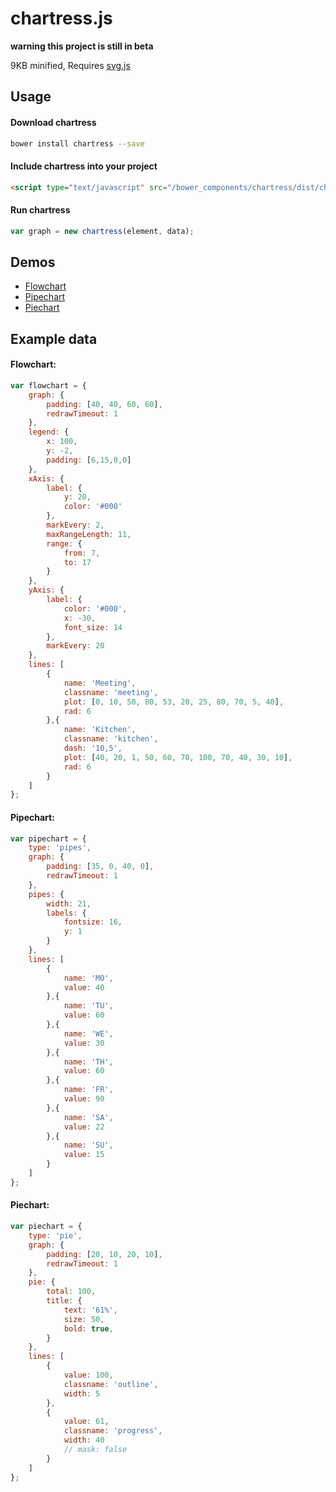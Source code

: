 # chartress.js
**warning this project is still in beta** 

9KB minified, Requires [svg.js](http://svgjs.com/)


## Usage

#### Download chartress
```bash
bower install chartress --save
```

#### Include chartress into your project 
```html
<script type="text/javascript" src="/bower_components/chartress/dist/chartress.min.js"></script>
```

#### Run chartress
```javascript
var graph = new chartress(element, data);
```

## Demos
- [Flowchart](http://codepen.io/jsnanigans/pen/dXNOXE)
- [Pipechart](http://codepen.io/jsnanigans/pen/XKMrYP)
- [Piechart](http://codepen.io/jsnanigans/pen/gMmYjr)


## Example data
#### Flowchart:
```javascript
var flowchart = {
	graph: {
		padding: [40, 40, 60, 60],
		redrawTimeout: 1
	},
	legend: {
		x: 100,
		y: -2,
		padding: [6,15,0,0]
	},
	xAxis: {
		label: {
			y: 20,
			color: '#000'
		},
		markEvery: 2,
		maxRangeLength: 11,
		range: {
			from: 7,
			to: 17
		}
	},
	yAxis: {
		label: {
			color: '#000',
			x: -30,
			font_size: 14
		},
		markEvery: 20
	},
	lines: [
		{
			name: 'Meeting',
			classname: 'meeting',
			plot: [0, 10, 50, 80, 53, 20, 25, 80, 70, 5, 40],
			rad: 6
		},{
			name: 'Kitchen',
			classname: 'kitchen',
			dash: '10,5',
			plot: [40, 20, 1, 50, 60, 70, 100, 70, 40, 30, 10],
			rad: 6
		}
	]
};
```
#### Pipechart:
```javascript
var pipechart = {
	type: 'pipes',
	graph: {
		padding: [35, 0, 40, 0],
		redrawTimeout: 1
	},
	pipes: {
		width: 21,
		labels: {
			fontsize: 16,
			y: 1
		}
	},
	lines: [
		{
			name: 'MO',
			value: 40 
		},{
			name: 'TU',
			value: 60
		},{
			name: 'WE',
			value: 30
		},{
			name: 'TH',
			value: 60
		},{
			name: 'FR',
			value: 90
		},{
			name: 'SA',
			value: 22
		},{
			name: 'SU',
			value: 15
		}
	]
};
```
#### Piechart:
```javascript
var piechart = {
	type: 'pie',
	graph: {
		padding: [20, 10, 20, 10],
		redrawTimeout: 1
	},
	pie: {
		total: 100,
		title: {
			text: '61%',
			size: 50,
			bold: true,
		}
	},
	lines: [
		{
			value: 100,
			classname: 'outline',
			width: 5
		},
		{
			value: 61,
			classname: 'progress',
			width: 40
			// mask: false
		}
	]
};
```